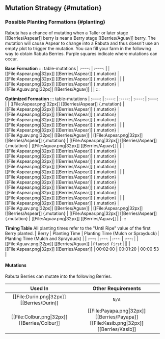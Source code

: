 ## Mutation Strategy {#mutation}

### Possible Planting Formations {#planting}

Rabuta has a chance of mutating when a Taller or later stage [[Berries/Aspear]] berry is near a Berry stage [[Berries/Aguav]] berry. The mutation will cause Aspear to change into a Rabuta and thus doesn't use an empty plot to trigger the mutation. You can fill your farm in the following way to obtain Rabuta Berries. Purple squares indicate where mutations can occur.

**Base Formation**
::: table-mutations
| :----: | :----: |
| [[File:Aspear.png\|32px]] [[Berries/Aspear]] {.mutation} | [[File:Aspear.png\|32px]] [[Berries/Aspear]] {.mutation} | |
| [[File:Aspear.png\|32px]] [[Berries/Aspear]] {.mutation} | [[File:Aguav.png\|32px]] [[Berries/Aguav]] | |
:::

**Optimized Formation**
::: table-mutations
| :----: | :----: | :----: | :----: | :----: |
| [[File:Aspear.png\|32px]] [[Berries/Aspear]] {.mutation} | [[File:Aspear.png\|32px]] [[Berries/Aspear]] {.mutation} | [[File:Aspear.png\|32px]] [[Berries/Aspear]] {.mutation} | [[File:Aspear.png\|32px]] [[Berries/Aspear]] {.mutation} | [[File:Aspear.png\|32px]] [[Berries/Aspear]] {.mutation} | |
| [[File:Aspear.png\|32px]] [[Berries/Aspear]] {.mutation} | [[File:Aguav.png\|32px]] [[Berries/Aguav]] | [[File:Aspear.png\|32px]] [[Berries/Aspear]] {.mutation} | [[File:Aspear.png\|32px]] [[Berries/Aspear]] {.mutation} | [[File:Aguav.png\|32px]] [[Berries/Aguav]] | |
| [[File:Aspear.png\|32px]] [[Berries/Aspear]] {.mutation} | [[File:Aspear.png\|32px]] [[Berries/Aspear]] {.mutation} | [[File:Aspear.png\|32px]] [[Berries/Aspear]] {.mutation} | [[File:Aspear.png\|32px]] [[Berries/Aspear]] {.mutation} | [[File:Aspear.png\|32px]] [[Berries/Aspear]] {.mutation} | |
| [[File:Aspear.png\|32px]] [[Berries/Aspear]] {.mutation} | [[File:Aspear.png\|32px]] [[Berries/Aspear]] {.mutation} | [[File:Aspear.png\|32px]] [[Berries/Aspear]] {.mutation} | [[File:Aspear.png\|32px]] [[Berries/Aspear]] {.mutation} | [[File:Aspear.png\|32px]] [[Berries/Aspear]] {.mutation} | |
| [[File:Aspear.png\|32px]] [[Berries/Aspear]] {.mutation} | [[File:Aguav.png\|32px]] [[Berries/Aguav]] | [[File:Aspear.png\|32px]] [[Berries/Aspear]] {.mutation} | [[File:Aspear.png\|32px]] [[Berries/Aspear]] {.mutation} | [[File:Aguav.png\|32px]] [[Berries/Aguav]] | |
:::

**Timing Table**
All planting times refer to the "Until Ripe" value of the first Berry planted.
| Berry                                         | Planting Time | Planting Time (Mulch or Sprayduck)    | Planting Time (Mulch and Sprayduck)   |
| :---:                                         | :---:         | :---:                                 | :---:                                 |
| [[File:Aguav.png\|32px]] [[Berries/Aguav]]    | `Planted First` |||
| [[File:Aspear.png\|32px]] [[Berries/Aspear]]  | 00:02:00      | 00:01:20                              | 00:00:53                                |

#### Mutations
Rabuta Berries can mutate into the following Berries.

| Used In                                       | Other Requirements |
| :---:                                         | :---: |
| [[File:Durin.png\|32px]] [[Berries/Durin]]    | `N/A` |
| [[File:Colbur.png\|32px]] [[Berries/Colbur]]  | [[File:Payapa.png\|32px]] [[Berries/Payapa]] [[File:Kasib.png\|32px]] [[Berries/Kasib]] |